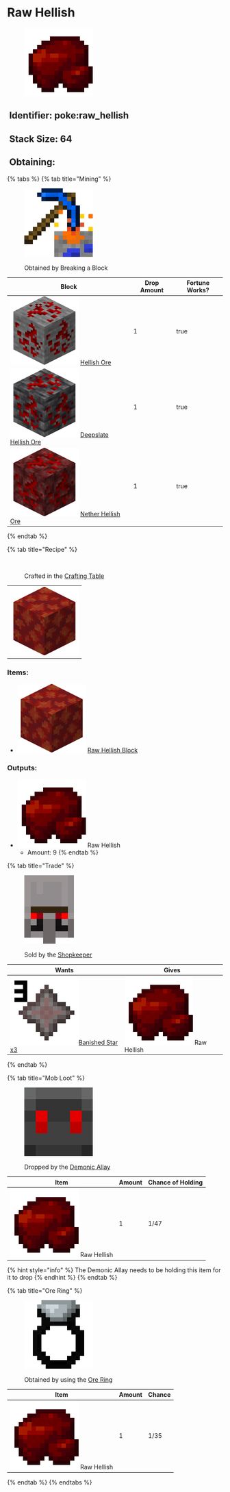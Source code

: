 # Raw Hellish

<figure><img src="https://github.com/ItsMePok/PFE/blob/wikiAssets/wikiMain/raw_hellish.png?raw=true" alt=""><figcaption></figcaption></figure>

## <img src="https://minecraft.wiki/images/Name_Tag_JE2_BE2.png?cbdc1" alt="" data-size="line"> Identifier: poke:raw\_hellish <a href="#identifier" id="identifier"></a>

## <img src="https://minecraft.wiki/images/Light_Gray_Bundle_JE1_BE1.png?b552e" alt="" data-size="line"> Stack Size: 64

## <img src="https://minecraft.wiki/images/thumb/Crafting_Table_JE4_BE3.png/150px-Crafting_Table_JE4_BE3.png?5767f" alt="" data-size="line"> Obtaining:

{% tabs %}
{% tab title="Mining" %}
<figure><img src="https://github.com/ItsMePok/PFE/blob/wikiAssets/MiscIcons/BlockBreak.png?raw=true" alt=""><figcaption><p>Obtained by Breaking a Block</p></figcaption></figure>

<table><thead><tr><th>Block</th><th>Drop Amount</th><th data-type="checkbox">Fortune Works?</th></tr></thead><tbody><tr><td><img src="https://github.com/ItsMePok/PFE/blob/wikiAssets/ore/HellishOre.png?raw=true" alt="Hellish Ore" data-size="line"> <a href="../../blocks/ores/stone-ores/hellish-ore.md">Hellish Ore</a></td><td>1</td><td>true</td></tr><tr><td><img src="https://github.com/ItsMePok/PFE/blob/wikiAssets/ore/DeepslateHellishOre.png?raw=true" alt="Deepslate Hellish Ore" data-size="line"> <a href="../../blocks/ores/deepslate-ores/deepslate-hellish-ore.md">Deepslate Hellish Ore</a></td><td>1</td><td>true</td></tr><tr><td><img src="https://github.com/ItsMePok/PFE/blob/wikiAssets/ore/NetherHellishOre.png?raw=true alt="Nether Hellish Ore." data-size="line"> <a href="../../blocks/ores/nether-ores/nether-hellish-ore.md">Nether Hellish Ore</a></td><td>1</td><td>true</td></tr></tbody></table>
{% endtab %}

{% tab title="Recipe" %}
<figure><img src="https://minecraft.wiki/images/thumb/Crafting_Table_JE4_BE3.png/150px-Crafting_Table_JE4_BE3.png?5767f" alt=""><figcaption><p>Crafted in the <a href="https://minecraft.wiki/w/Crafting_Table">Crafting Table</a></p></figcaption></figure>

|                                                                                                                                           |
| :---------------------------------------------------------------------------------------------------------------------------------------: |
| <img src="https://github.com/ItsMePok/PFE/blob/wikiAssets/blockRenders/RawHellishBlock.png?raw=true" alt="Raw Hellish Block." data-size="original"> |

### Items:

* <img src="https://github.com/ItsMePok/PFE/blob/wikiAssets/blockRenders/RawHellishBlock.png?raw=true" alt="Raw Hellish Block." data-size="line"> [Raw Hellish Block](../../blocks/raw-ore-blocks/block-of-raw-hellish.md)

### Outputs:

* <img src="https://github.com/ItsMePok/PFE/blob/wikiAssets/wikiMain/raw_hellish.png?raw=true" alt="Raw Hellish." data-size="line"> Raw Hellish
  * Amount: 9
{% endtab %}

{% tab title="Trade" %}
<figure><img src="https://github.com/ItsMePok/PFE/blob/wikiAssets/entity_icon/Shopkeeper.png?raw=true" alt=""><figcaption><p>Sold by the <a href="../../mobs/traders/shopkeeper.md">Shopkeeper</a></p></figcaption></figure>

| Wants                                                                                                                                                                              | Gives                                                                                                                                       |
| ---------------------------------------------------------------------------------------------------------------------------------------------------------------------------------- | ------------------------------------------------------------------------------------------------------------------------------------------- |
| [<img src="https://github.com/ItsMePok/PFE/blob/wikiAssets/wikiMain/banished_star_x3.png?raw=true" alt="" data-size="line">Banished Star x3](../banished-stars/banished-star-x3.md) | <img src="https://github.com/ItsMePok/PFE/blob/wikiAssets/wikiMain/raw_hellish.png?raw=true" alt="Raw Hellish." data-size="line"> Raw Hellish |
{% endtab %}

{% tab title="Mob Loot" %}
<figure><img src="https://github.com/ItsMePok/PFE/blob/wikiAssets/entity_icon/demonic_allay.png" alt=""><figcaption><p>Dropped by the <a href="../../mobs/hostile-mobs/demonic-allay.md">Demonic Allay</a></p></figcaption></figure>

| Item                                                                                                                                        | Amount | Chance of Holding |
| ------------------------------------------------------------------------------------------------------------------------------------------- | ------ | ----------------- |
| <img src="https://github.com/ItsMePok/PFE/blob/wikiAssets/wikiMain/raw_hellish.png?raw=true" alt="Raw Hellish." data-size="line"> Raw Hellish | 1      | 1/47              |

{% hint style="info" %}
The Demonic Allay needs to be holding this item for it to drop
{% endhint %}
{% endtab %}

{% tab title="Ore Ring" %}
<figure><img src="https://github.com/ItsMePok/PFE/blob/wikiAssets/wikiMain/ore_ring.png?raw=true" alt=""><figcaption><p>Obtained by using the <a href="../../tools/rings/ore-ring.md">Ore Ring</a></p></figcaption></figure>

| Item                                                                                                                                        | Amount | Chance |
| ------------------------------------------------------------------------------------------------------------------------------------------- | ------ | ------ |
| <img src="https://github.com/ItsMePok/PFE/blob/wikiAssets/wikiMain/raw_hellish.png?raw=true" alt="Raw Hellish." data-size="line"> Raw Hellish | 1      | 1/35   |
{% endtab %}
{% endtabs %}
